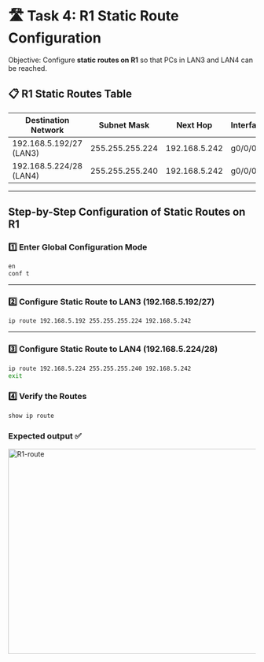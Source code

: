 # 🛣️ Task 4: R1 Static Route Configuration

Objective: Configure **static routes on R1** so that PCs in LAN3 and LAN4 can be reached.  

## 📋 R1 Static Routes Table

| Destination Network | Subnet Mask        | Next Hop       | Interface |
|--------------------|------------------|----------------|-----------|
| 192.168.5.192/27 (LAN3) | 255.255.255.224  | 192.168.5.242  | g0/0/0   |
| 192.168.5.224/28 (LAN4)  | 255.255.255.240  | 192.168.5.242  | g0/0/0   |
---

## Step-by-Step Configuration of Static Routes on R1

### 1️⃣ Enter Global Configuration Mode  

```bash
en
conf t
```

---

### 2️⃣ Configure Static Route to LAN3 (192.168.5.192/27)
```bash
ip route 192.168.5.192 255.255.255.224 192.168.5.242
```

---

### 3️⃣ Configure Static Route to LAN4 (192.168.5.224/28)

```bash
ip route 192.168.5.224 255.255.255.240 192.168.5.242
exit
```

### 4️⃣ Verify the Routes
```bash
show ip route
```

### Expected output ✅

<img width="717" height="417" alt="R1-route" src="https://github.com/user-attachments/assets/3ee4885e-4860-4fb2-ad9b-6adcf7360cf2" />

